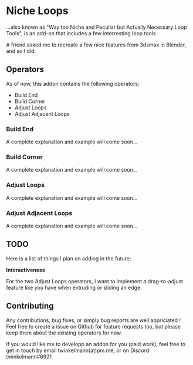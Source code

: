 # Niche Loops

...also known as "Way too Niche and Peculiar but Actually Necessary Loop Tools", is an add-on that includes a few interresting loop tools.

A friend asked me to recreate a few nice features from 3dsmax in Blender, and so I did.

## Operators

As of now, this addon contains the following operators:

- Build End
- Build Corner
- Adjust Loops
- Adjust Adjacent Loops

### Build End

A complete explanation and example will come soon...

### Build Corner

A complete explanation and example will come soon...

### Adjust Loops

A complete explanation and example will come soon...

### Adjust Adjacent Loops

A complete explanation and example will come soon...

## TODO

Here is a list of things I plan on adding in the future:

**Interactiveness**

For the two Adjust Loops operators, I want to implement a drag-to-adjust feature like you have when extruding or sliding an edge.

## Contributing

Any contributions, bug fixes, or simply bug reports are well appriciated !
Feel free to create a issue on Github for feature requests too, but please keep them about the existing operators for now.

If you would like me to developp an addon for you (paid work), feel free to get in touch by email twinkelmann(at)pm.me, or on Discord twinkelmann#6921
